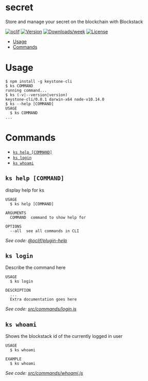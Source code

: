 secret
======

Store and manage your secret on the blockchain with Blockstack

[![oclif](https://img.shields.io/badge/cli-oclif-brightgreen.svg)](https://oclif.io)
[![Version](https://img.shields.io/npm/v/secret.svg)](https://npmjs.org/package/secret)
[![Downloads/week](https://img.shields.io/npm/dw/secret.svg)](https://npmjs.org/package/secret)
[![License](https://img.shields.io/npm/l/secret.svg)](https://github.com/http://github.com/samuelroy/secret/secret/blob/master/package.json)

<!-- toc -->
* [Usage](#usage)
* [Commands](#commands)
<!-- tocstop -->
# Usage
<!-- usage -->
```sh-session
$ npm install -g keystone-cli
$ ks COMMAND
running command...
$ ks (-v|--version|version)
keystone-cli/0.0.1 darwin-x64 node-v10.14.0
$ ks --help [COMMAND]
USAGE
  $ ks COMMAND
...
```
<!-- usagestop -->
# Commands
<!-- commands -->
* [`ks help [COMMAND]`](#ks-help-command)
* [`ks login`](#ks-login)
* [`ks whoami`](#ks-whoami)

## `ks help [COMMAND]`

display help for ks

```
USAGE
  $ ks help [COMMAND]

ARGUMENTS
  COMMAND  command to show help for

OPTIONS
  --all  see all commands in CLI
```

_See code: [@oclif/plugin-help](https://github.com/oclif/plugin-help/blob/v2.1.6/src/commands/help.ts)_

## `ks login`

Describe the command here

```
USAGE
  $ ks login

DESCRIPTION
  ...
  Extra documentation goes here
```

_See code: [src/commands/login.js](https://github.com/keystone.sh/blob/v0.0.1/src/commands/login.js)_

## `ks whoami`

Shows the blockstack id of the currently logged in user

```
USAGE
  $ ks whoami

EXAMPLE
  $ ks whoami
```

_See code: [src/commands/whoami.js](https://github.com/keystone.sh/blob/v0.0.1/src/commands/whoami.js)_
<!-- commandsstop -->
